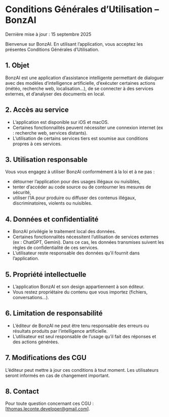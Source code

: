 # Conditions Générales d’Utilisation – BonzAI
Dernière mise à jour : 15 septembre 2025

Bienvenue sur BonzAI. En utilisant l’application, vous acceptez les présentes Conditions Générales d’Utilisation.

## 1. Objet
BonzAI est une application d’assistance intelligente permettant de dialoguer avec des modèles d’intelligence artificielle, d’exécuter certaines actions (météo, recherche web, localisation…), de se connecter à des services externes, et d’analyser des documents en local.

## 2. Accès au service
- L’application est disponible sur iOS et macOS.
- Certaines fonctionnalités peuvent nécessiter une connexion internet (ex : recherche web, services distants).
- L’utilisation de certains services tiers est soumise aux conditions propres à ces services.

## 3. Utilisation responsable
Vous vous engagez à utiliser BonzAI conformément à la loi et à ne pas :
- détourner l’application pour des usages illégaux ou nuisibles,
- tenter d’accéder au code source ou de contourner les mesures de sécurité,
- utiliser l’IA pour produire ou diffuser des contenus illégaux, discriminatoires, violents ou nuisibles.

## 4. Données et confidentialité
- BonzAI privilégie le traitement local des données.
- Certaines fonctionnalités nécessitent l’utilisation de services externes (ex : ChatGPT, Gemini). Dans ce cas, les données transmises suivent les règles de confidentialité de ces services.
- L’utilisateur reste responsable des données qu’il fournit dans l’application.

## 5. Propriété intellectuelle
- L’application BonzAI et son design appartiennent à son éditeur.
- Vous restez propriétaire du contenu que vous importez (fichiers, conversations…).

## 6. Limitation de responsabilité
- L’éditeur de BonzAI ne peut être tenu responsable des erreurs ou résultats produits par l’intelligence artificielle.
- L’utilisateur est seul responsable de l’usage qu’il fait des réponses et des actions générées.

## 7. Modifications des CGU
L’éditeur peut mettre à jour ces conditions à tout moment. Les utilisateurs seront informés en cas de changement important.

## 8. Contact
Pour toute question concernant ces CGU : [thomas.leconte.developer@gmail.com].
